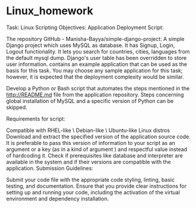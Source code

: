 # Linux_homework
Task: Linux Scripting
Objectives:
Application Deployment Script:

The repository GitHub - Manisha-Bayya/simple-django-project: A simple Django project which uses MySQL as database. It has Signup, Login, Logout functionality. It lets you search for countries, cities, languages from the default mysql dump. Django's user table has been overridden to store user information. contains an example application that can be used as the basis for this task. You may choose any sample application for this task; however, it is expected that the deployment complexity would be similar.

Develop a Python or Bash script that automates the steps mentioned in the http://README.md file from the application repository. Steps concerning global installation of MySQL and a specific version of Python can be skipped.

Requirements for script:

Compatible with RHEL-like \ Debian-like \ Ubuntu-like Linux distros
Download and extract the specified version of the application source code. It is preferable to pass this version of information to your script as an argument or a key (as in a kind of argument ) and respectful value instead of hardcoding it.
Check if prerequisites like database and interpreter are available in the system and if their versions are compatible with the application.
Submission Guidelines:

Submit your code file with the appropriate code styling, linting, basic testing, and documentation. Ensure that you provide clear instructions for setting up and running your code, including the activation of the virtual environment and dependency installation.
